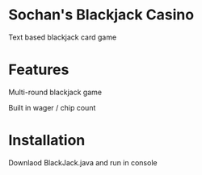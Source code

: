 # Sochan's Blackjack Casino
Text based blackjack card game

# Features
Multi-round blackjack game

Built in wager / chip count

# Installation
Downlaod BlackJack.java and run in console
